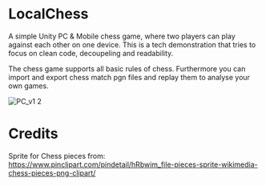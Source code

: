 # LocalChess
A simple Unity PC & Mobile chess game, where two players can play against each other on one device.
This is a tech demonstration that tries to focus on clean code, decoupeling and readability. 

The chess game supports all basic rules of chess. 
Furthermore you can import and export chess match pgn files and replay them to analyse your own games.

![PC_v1 2](https://github.com/PieceOCode/LocalChess/assets/36817755/a95db731-39f3-402a-a3ab-25c50ae24d07)

# Credits
Sprite for Chess pieces from: https://www.pinclipart.com/pindetail/hRbwim_file-pieces-sprite-wikimedia-chess-pieces-png-clipart/

